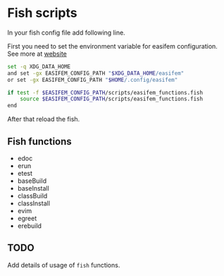 # Fish scripts

In your fish config file add following line.

First you need to set the environment variable for easifem configuration. See more at [website](https://www.easifem.com)

```bash
set -q XDG_DATA_HOME
and set -gx EASIFEM_CONFIG_PATH "$XDG_DATA_HOME/easifem"
or set -gx EASIFEM_CONFIG_PATH "$HOME/.config/easifem"
```

```bash
if test -f $EASIFEM_CONFIG_PATH/scripts/easifem_functions.fish
    source $EASIFEM_CONFIG_PATH/scripts/easifem_functions.fish
end
```

After that reload the fish.

## Fish functions 

- edoc 
- erun 
- etest
- baseBuild
- baseInstall
- classBuild
- classInstall
- evim
- egreet
- erebuild


## TODO 

Add details of usage of `fish` functions.
